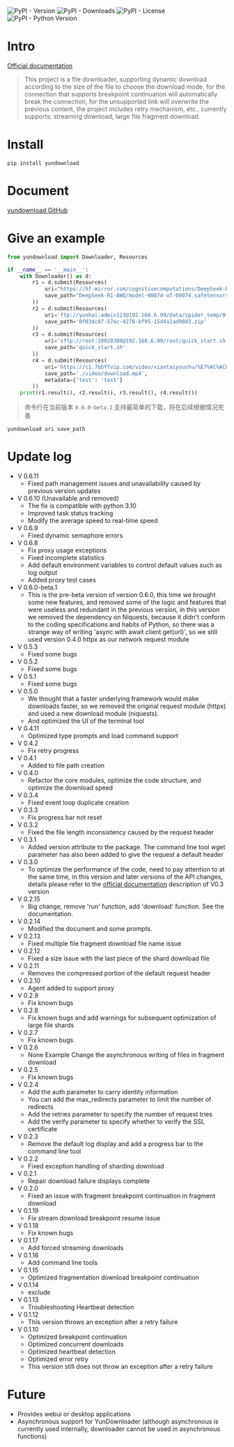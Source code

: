 ![PyPI - Version](https://img.shields.io/pypi/v/yundownload)
![PyPI - Downloads](https://img.shields.io/pypi/dw/yundownload)
![PyPI - License](https://img.shields.io/pypi/l/yundownload)
![PyPI - Python Version](https://img.shields.io/pypi/pyversions/yundownload)

# Intro

[Official documentation](https://2214372851.github.io/yundownload/)
> This project is a file downloader, supporting dynamic download according to the size of the file to choose the
> download mode, for the connection that supports breakpoint continuation will automatically break the connection, for
> the
> unsupported link will overwrite the previous content, the project includes retry mechanism, etc., currently supports:
> streaming download, large file fragment download.

# Install

`pip install yundownload`

# Document

[yundownload GitHub](https://github.com/2214372851/yundownload)

# Give an example

```python
from yundownload import Downloader, Resources

if __name__ == '__main__':
    with Downloader() as d:
        r1 = d.submit(Resources(
            uri="https://hf-mirror.com/cognitivecomputations/DeepSeek-R1-AWQ/resolve/main/model-00074-of-00074.safetensors?download=true",
            save_path="DeepSeek-R1-AWQ/model-00074-of-00074.safetensors"
        ))
        r2 = d.submit(Resources(
            uri='ftp://yunhai:admin123@192.168.6.99/data/spider_temp/0f03dc87-57ec-4278-bf95-15d4a1ad90d3.zip',
            save_path='0f03dc87-57ec-4278-bf95-15d4a1ad90d3.zip'
        ))
        r3 = d.submit(Resources(
            uri='sftp://root:20020308@192.168.6.99/root/quick_start.sh',
            save_path='quick_start.sh'
        ))
        r4 = d.submit(Resources(
            uri='https://c1.7bbffvip.com/video/xiantaiyoushu/%E7%AC%AC01%E9%9B%86/index.m3u8',
            save_path='./video/download.mp4',
            metadata={'test': 'test'}
        ))
    print(r1.result(), r2.result(), r3.result(), r4.result())
```

> 命令行在当前版本 `0.6.0-beta.2` 支持最简单的下载，将在后续根据情况完善

`yundownload uri save_path`

# Update log
-  V 0.6.11
    - Fixed path management issues and unavailability caused by previous version updates
- V 0.6.10 (Unavailable and removed)
    - The fix is compatible with python 3.10
    - Improved task status tracking
    - Modify the average speed to real-time speed
- V 0.6.9
    - Fixed dynamic semaphore errors
- V 0.6.8
    - Fix proxy usage exceptions
    - Fixed incomplete statistics
    - Add default environment variables to control default values such as log output
    - Added proxy test cases
- V 0.6.0-beta.1
    - This is the pre-beta version of version 0.6.0, this time we brought some new features, and removed some of the
      logic and features that were useless and redundant in the previous version, in this version we removed the
      dependency on Niquests, because it didn't conform to the coding specifications and habits of Python, so there was
      a strange way of writing 'async with await client.get(url)', so we still used version 0.4.0 httpx as our network
      request module
- V 0.5.3
    - Fixed some bugs
- V 0.5.2
    - Fixed some bugs
- V 0.5.1
    - Fixed some bugs
- V 0.5.0
    - We thought that a faster underlying framework would make downloads faster, so we removed the original request
      module (httpx) and used a new download module (niquests).
    - And optimized the UI of the terminal tool
- V 0.4.11
    - Optimized type prompts and load command support
- V 0.4.2
    - Fix retry progress
- V 0.4.1
    - Added to file path creation
- V 0.4.0
    - Refactor the core modules, optimize the code structure, and optimize the download speed
- V 0.3.4
    - Fixed event loop duplicate creation
- V 0.3.3
    - Fix progress bar not reset
- V 0.3.2
    - Fixed the file length inconsistency caused by the request header
- V 0.3.1
    - Added version attribute to the package.
      The command line tool wget parameter has also been added to give the request a default header
- V 0.3.0
    - To optimize the performance of the code, need to pay attention to at the same time, in this version and later
      versions of the API changes, details please refer to
      the [official documentation](https://2214372851.github.io/yundownload/) description of V0.3 version
- V 0.2.15
    - Big change, remove 'run' function, add 'download' function. See the documentation.
- V 0.2.14
    - Modified the document and some prompts.
- V 0.2.13
    - Fixed multiple file fragment download file name issue
- V 0.2.12
    - Fixed a size issue with the last piece of the shard download file
- V 0.2.11
    - Removes the compressed portion of the default request header
- V 0.2.10
    - Agent added to support proxy
- V 0.2.9
    - Fix known bugs
- V 0.2.8
    - Fix known bugs and add warnings for subsequent optimization of large file shards
- V 0.2.7
    - Fix known bugs
- V 0.2.6
    - None Example Change the asynchronous writing of files in fragment download
- V 0.2.5
    - Fix known bugs
- V 0.2.4
    - Add the auth parameter to carry identity information
    - You can add the max_redirects parameter to limit the number of redirects
    - Add the retries parameter to specify the number of request tries
    - Add the verify parameter to specify whether to verify the SSL certificate
- V 0.2.3
    - Remove the default log display and add a progress bar to the command line tool
- V 0.2.2
    - Fixed exception handling of sharding download
- V 0.2.1
    - Repair download failure displays complete
- V 0.2.0
    - Fixed an issue with fragment breakpoint continuation in fragment download
- V 0.1.19
    - Fix stream download breakpoint resume issue
- V 0.1.18
    - Fix known bugs
- V 0.1.17
    - Add forced streaming downloads
- V 0.1.16
    - Add command line tools
- V 0.1.15
    - Optimized fragmentation download breakpoint continuation
- V 0.1.14
    - exclude
- V 0.1.13
    - Troubleshooting Heartbeat detection
- V 0.1.12
    - This version throws an exception after a retry failure
- V 0.1.10
    - Optimized breakpoint continuation
    - Optimized concurrent downloads
    - Optimized heartbeat detection
    - Optimized error retry
    - This version still does not throw an exception after a retry failure

# Future

- Provides webui or desktop applications
- Asynchronous support for YunDownloader (although asynchronous is currently used internally, downloader cannot be used
  in asynchronous functions)